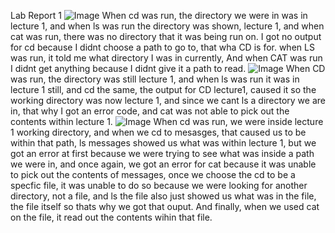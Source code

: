 Lab Report 1
![Image](empty.jpg)
When cd was run, the directory we were in was in lecture 1, and when ls was run the directory was shown, lecture 1, and when cat was run, there was no directory that it was being run on. I got no output for cd because I didnt choose a path to go to, that wha CD is for. when LS was run, it told me what directory I was in currently, And when CAT was run I didnt get anything because I didnt give it a path to read.
![Image](directory.jpg)
When CD was run, the directory was still lecture 1, and when ls was run it was in lecture 1 still, and cd the same, the output for CD lecture1, caused it so the working directory was now lecture 1, and since we cant ls a directory we are in, that why I got an error code, and cat was not able to pick out the contents within lecture 1.
![Image](file.jpg)
When cd was run, we were inside lecture 1 working directory, and when we cd to mesasges, that caused us to be within that path, ls messages showed us what was within lecture 1, but we got an error at first because we were trying to see what was inside a path we were in, and once again, we got an error for cat because it was unable to pick out the contents of messages, 
once we choose the cd to be a specfic file, it was unable to do so because we were looking for another directory, not a file, and ls the file also just showed us what was in the file, the file itself so thats why we got that ouput. And finally, when we used cat on the file, it read out the contents wihin that file.
